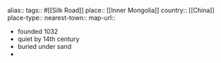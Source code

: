 alias::
tags:: #[[Silk Road]]
place:: [[Inner Mongolia]] 
country:: [[China]] 
place-type:: 
nearest-town::
map-url::

- founded 1032
- quiet by 14th century
- buried under sand
-